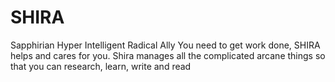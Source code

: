 # SHIRA

Sapphirian Hyper Intelligent Radical Ally
You need to get work done, SHIRA helps and cares for you. 
Shira manages all the complicated arcane things so that you can research, learn, write and read
